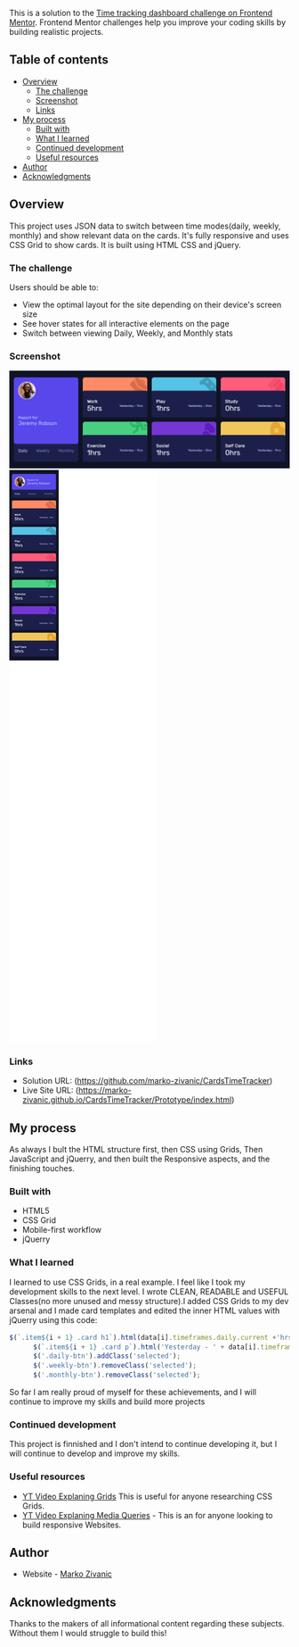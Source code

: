 
This is a solution to the [Time tracking dashboard challenge on Frontend Mentor](https://www.frontendmentor.io/challenges/time-tracking-dashboard-UIQ7167Jw). Frontend Mentor challenges help you improve your coding skills by building realistic projects. 

## Table of contents

- [Overview](#overview)
  - [The challenge](#the-challenge)
  - [Screenshot](#screenshot)
  - [Links](#links)
- [My process](#my-process)
  - [Built with](#built-with)
  - [What I learned](#what-i-learned)
  - [Continued development](#continued-development)
  - [Useful resources](#useful-resources)
- [Author](#author)
- [Acknowledgments](#acknowledgments)

## Overview

This project uses JSON data to switch between time modes(daily, weekly, monthly) and show relevant data on the cards. It's fully responsive and uses CSS Grid to show cards. It is built using HTML CSS and jQuery.

### The challenge

Users should be able to:

- View the optimal layout for the site depending on their device's screen size
- See hover states for all interactive elements on the page
- Switch between viewing Daily, Weekly, and Monthly stats

### Screenshot

![](./Screenshot(1).png)
![](./Screenshot(2).png)


### Links

- Solution URL: (https://github.com/marko-zivanic/CardsTimeTracker)
- Live Site URL: (https://marko-zivanic.github.io/CardsTimeTracker/Prototype/index.html)

## My process

As always I bult the HTML structure first, then CSS using Grids, Then JavaScript and jQuerry, and then built the Responsive aspects, and the finishing touches.

### Built with

- HTML5
- CSS Grid
- Mobile-first workflow
- jQuerry

### What I learned

I learned to use CSS Grids, in a real example. I feel like I took my development skills to the next level. I wrote CLEAN, READABLE and USEFUL Classes(no more unused and messy structure).I added CSS Grids to my dev arsenal and I made card templates and edited the inner HTML values with jQuerry using this code:
```js
$(`.item${i + 1} .card h1`).html(data[i].timeframes.daily.current +'hrs');
      $(`.item${i + 1} .card p`).html('Yesterday - ' + data[i].timeframes.daily.previous + 'hrs');
      $('.daily-btn').addClass('selected');
      $('.weekly-btn').removeClass('selected');
      $('.monthly-btn').removeClass('selected');
```

So far I am really proud of myself for these achievements, and I will continue to improve my skills and build more projects

### Continued development

This project is finnished and I don't intend to continue developing it, but I will continue to develop and improve my skills.

### Useful resources

- [YT Video Explaning Grids](https://www.youtube.com/watch?v=EiNiSFIPIQE) This is useful for anyone researching CSS Grids.
- [YT Video Explaning Media Queries](https://www.youtube.com/watch?v=K24lUqcT0Ms) - This is an for anyone looking to build responsive Websites.

## Author

- Website - [Marko Zivanic](https://marko-zivanic.github.io/website/)

## Acknowledgments

Thanks to the makers of all informational content regarding these subjects. Without them I would struggle to build this!

